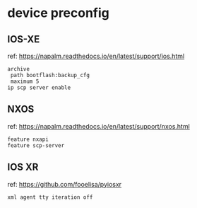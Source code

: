 # device preconfig 

## IOS-XE

ref: https://napalm.readthedocs.io/en/latest/support/ios.html

```
archive
 path bootflash:backup_cfg
 maximum 5
ip scp server enable
```

## NXOS

ref: https://napalm.readthedocs.io/en/latest/support/nxos.html

```
feature nxapi
feature scp-server
```

## IOS XR

ref: https://github.com/fooelisa/pyiosxr

```
xml agent tty iteration off
```